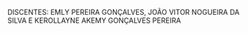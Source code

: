 DISCENTES: EMLY PEREIRA GONÇALVES, JOÃO VITOR NOGUEIRA DA SILVA E KEROLLAYNE AKEMY GONÇALVES PEREIRA
